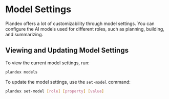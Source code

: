 # Model Settings

Plandex offers a lot of customizability through model settings. You can configure the AI models used for different roles, such as planning, building, and summarizing.

## Viewing and Updating Model Settings

To view the current model settings, run:

```bash
plandex models
```

To update the model settings, use the `set-model` command:

```bash
plandex set-model [role] [property] [value]
```
